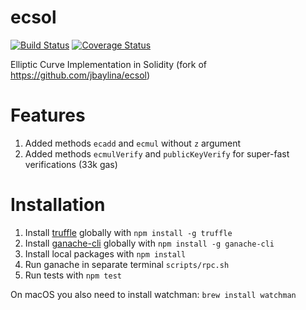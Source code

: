 # ecsol

[![Build Status](https://travis-ci.org/1Address/ecsol.svg?branch=master)](https://travis-ci.org/1Address/ecsol)
[![Coverage Status](https://coveralls.io/repos/github/1Address/ecsol/badge.svg)](https://coveralls.io/github/1Address/ecsol)

Elliptic Curve Implementation in Solidity (fork of https://github.com/jbaylina/ecsol)

# Features

1. Added methods `ecadd` and `ecmul` without `z` argument
2. Added methods `ecmulVerify` and `publicKeyVerify` for super-fast verifications (33k gas)

# Installation

1. Install [truffle](http://truffleframework.com) globally with `npm install -g truffle`
2. Install [ganache-cli](https://github.com/trufflesuite/ganache-cli) globally with `npm install -g ganache-cli`
3. Install local packages with `npm install`
4. Run ganache in separate terminal `scripts/rpc.sh`
5. Run tests with `npm test`

On macOS you also need to install watchman: `brew install watchman`
